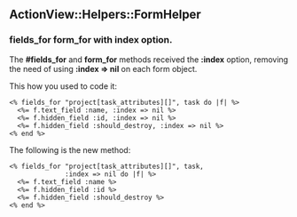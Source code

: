 ## ActionView::Helpers::FormHelper

### fields\_for form\_for with index option.

The **#fields\_for** and **form\_for** methods received the **:index** option, removing the need of using **:index => nil** on each form object.

This how you used to code it:

	<% fields_for "project[task_attributes][]", task do |f| %>
	  <%= f.text_field :name, :index => nil %>
	  <%= f.hidden_field :id, :index => nil %>
	  <%= f.hidden_field :should_destroy, :index => nil %>
	<% end %>

The following is the new method:

	<% fields_for "project[task_attributes][]", task,
	              :index => nil do |f| %>
	  <%= f.text_field :name %>
	  <%= f.hidden_field :id %>
	  <%= f.hidden_field :should_destroy %>
	<% end %>